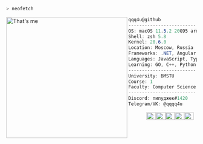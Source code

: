 ```zsh
> neofetch
```

<img align="left" src="https://i.pinimg.com/originals/6c/38/82/6c3882e073c1561915bbe3c92f712e5e.png" alt="That's me" width="320" /> 

```csharp
qqq4u@github
-------------------------
OS: macOS 11.5.2 20G95 arm64
Shell: zsh 5.8
Kernel: 20.6.0
Location: Moscow, Russia
Frameworks: .NET, Angular
Languages: JavaScript, TypeScript, HTML, CSS, C#
Learning: GO, C++, Python
-------------------------
University: BMSTU
Course: 1
Faculty: Computer Science and Сontrol Systems
-------------------------
Discord: пипуджек#1420
Telegram/VK: @qqqq4u
```
<p align="center">
  &nbsp; &nbsp; &nbsp; &nbsp; &nbsp;
  <img alt="#474342" src="https://via.placeholder.com/15/474342/000000?text=+" width="25" height="20" /><img alt="#fbedf6" src="https://via.placeholder.com/15/fbedf6/000000?text=+" width="25" height="20" /><img alt="#c9594d" src="https://via.placeholder.com/15/c9594d/000000?text=+" width="25" height="20" /><img alt="#f8b9b2" src="https://via.placeholder.com/15/f8b9b2/000000?text=+" width="25" height="20" /><img alt="#ae9c9d" src="https://via.placeholder.com/15/ae9c9d/000000?text=+" width="25" height="20" />
</p>
